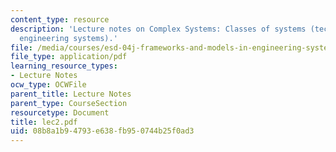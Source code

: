 ```yaml
---
content_type: resource
description: 'Lecture notes on Complex Systems: Classes of systems (technical, sociotechnical,
  engineering systems).'
file: /media/courses/esd-04j-frameworks-and-models-in-engineering-systems-engineering-system-design-spring-2007/08b8a1b94793e638fb950744b25f0ad3_lec2.pdf
file_type: application/pdf
learning_resource_types:
- Lecture Notes
ocw_type: OCWFile
parent_title: Lecture Notes
parent_type: CourseSection
resourcetype: Document
title: lec2.pdf
uid: 08b8a1b9-4793-e638-fb95-0744b25f0ad3
---
```

